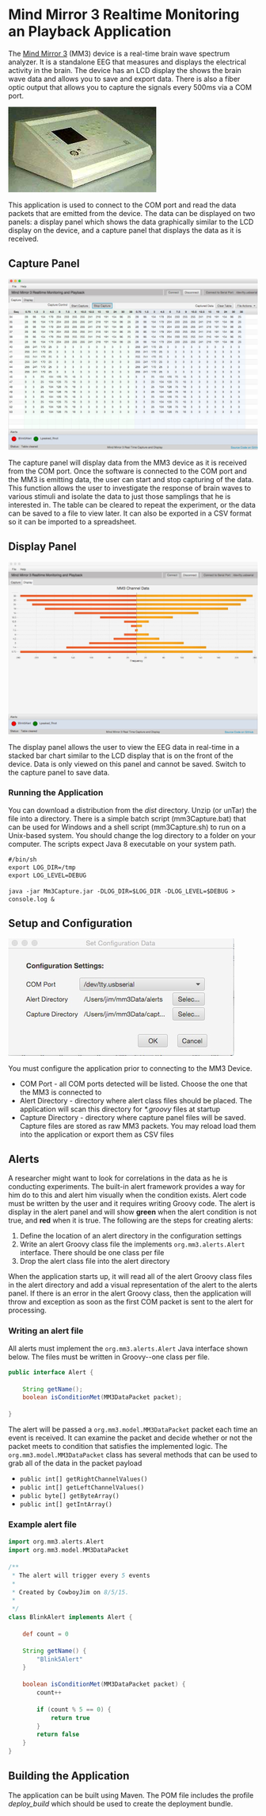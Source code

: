 # Mind Mirror 3 Realtime Monitoring an Playback Application

The [Mind Mirror 3](http://www.mindmirroreeg.com/w/equipment/mm3/mm3.htm) (MM3) device is a real-time brain wave spectrum 
analyzer. It is a standalone EEG that measures and displays the electrical activity in the brain. The device has an LCD
 display the shows the brain wave data and allows you to save and export data. There is also a fiber optic output
 that allows you to capture the signals every 500ms via a COM port.

![Mind Mirror 3](https://github.com/CowboyJim/mm3Capture/blob/master/images/Mm3-small.jpg)

This application is used to connect to the COM port and read the data packets that are emitted from the device.  The data
can be displayed on two panels: a display panel which shows the data graphically similar to the LCD display on the device,
and a capture panel that displays the data as it is received. 

## Capture Panel
![Capture Panel](https://github.com/CowboyJim/mm3Capture/blob/master/images/capture_panel.jpg)

The capture panel will display data from the MM3 device as it is received from the COM port. Once the software
is connected to the COM port and the MM3 is emitting data, the user can start and stop capturing of the data. This
function allows the user to investigate the response of brain waves to various stimuli and isolate the data to just
those samplings that he is interested in. The table can be cleared to repeat the experiment, or the data can be saved
to a file to view later.  It can also be exported in a CSV format so it can be imported to a spreadsheet. 

## Display Panel
![Display Panel](https://github.com/CowboyJim/mm3Capture/blob/master/images/display_panel.jpg)

The display panel allows the user to view the EEG data in real-time in a stacked bar chart similar to the LCD
 display that is on the front of the device.  Data is only viewed on this panel and cannot be saved. Switch to the 
  capture panel to save data.

### Running the Application

You can download a distribution from the *dist* directory. Unzip (or unTar) the file into a directory. There is a simple
batch script (mm3Capture.bat) that can be used for Windows and a shell script (mm3Capture.sh) to run on a Unix-based
 system. You should change the log directory to a folder on your computer. The scripts expect Java 8 executable 
 on your system path. 
   
```
#/bin/sh
export LOG_DIR=/tmp
export LOG_LEVEL=DEBUG

java -jar Mm3Capture.jar -DLOG_DIR=$LOG_DIR -DLOG_LEVEL=$DEBUG > console.log &   
```
 
## Setup and Configuration 

![Configuration Dialog](https://github.com/CowboyJim/mm3Capture/blob/master/images/configuration.jpg)

You must configure the application prior to connecting to the MM3 Device. 

* COM Port - all COM ports detected will be listed. Choose the one that the MM3 is connected to
* Alert Directory - directory where alert class files should be placed. The application will scan this directory for *\*.groovy* files
at startup
* Capture Directory - directory where capture panel files will be saved. Capture files are stored
as raw MM3 packets. You may reload load them into the application or export them as CSV files

## Alerts

A researcher might want to look for correlations in the data as he is conducting experiments. The built-in alert framework
 provides a way for him do to this and alert him visually when the condition exists. Alert code must be written by the user
  and it requires writing Groovy code.  The alert is display in the alert panel and will show **green** when the alert condition
  is not true, and **red** when it is true. The following are the steps for creating alerts:
   
1. Define the location of an alert directory in the configuration settings
2. Write an alert Groovy class file the implements `org.mm3.alerts.Alert` interface. There should be one class per file
3. Drop the alert class file into the alert directory

When the application starts up, it will read all of the alert Groovy class files in the alert directory and add a visual
representation of the alert to the alerts panel.  If there is an error in the alert Groovy class, then the application
will throw and exception as soon as the first COM packet is sent to the alert for processing.


### Writing an alert file

All alerts must implement the `org.mm3.alerts.Alert` Java interface shown below. The files must be written in Groovy--one
class per file. 

```java
public interface Alert {

    String getName();
    boolean isConditionMet(MM3DataPacket packet);

}
```

The alert will be passed a `org.mm3.model.MM3DataPacket` packet each time an event is received. It can examine the packet
and decide whether or not the packet meets to condition that satisfies the implemented logic. The `org.mm3.model.MM3DataPacket`
class has several methods that can be used to grab all of the data in the packet payload

* `public int[] getRightChannelValues()`
* `public int[] getLeftChannelValues()`
* `public byte[] getByteArray()`
* `public int[] getIntArray()`

### Example alert file

```groovy
import org.mm3.alerts.Alert
import org.mm3.model.MM3DataPacket

/**
 * The alert will trigger every 5 events
 *
 * Created by CowboyJim on 8/5/15.
 *
 */
class BlinkAlert implements Alert {

    def count = 0

    String getName() {
        "Blink5Alert"
    }

    boolean isConditionMet(MM3DataPacket packet) {
        count++

        if (count % 5 == 0) {
            return true
        }
        return false
    }
}
```

## Building the Application

The application can be built using Maven. The POM file includes the profile *deploy_build* which should be used
to create the deployment bundle.

